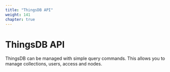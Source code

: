 ```yaml
---
title: "ThingsDB API"
weight: 141
chapter: true
---
```


# ThingsDB API

ThingsDB can be managed with simple query commands. This allows you to manage
collections, users, access and nodes.
